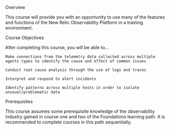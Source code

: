 Overview

This course will provide you with an opportunity to use many of the features and functions of the New Relic Observability Platform in a training environment.

Course Objectives

After completing this course, you will be able to…

    Make connections from the telemetry data collected across multiple agents types to identify the cause and effect of common issues 

    Conduct root cause analysis through the use of logs and traces

    Interpret and respond to alert incidents

    Identify patterns across multiple hosts in order to isolate unusual/problematic data 

Prerequisites 

This course assumes some prerequisite knowledge of the observability industry gained in course one and two of the Foundations learning path. It is recommended to complete courses in this path sequentially. 